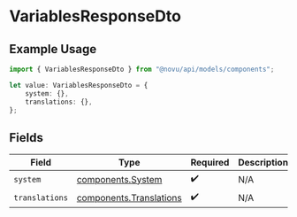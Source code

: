 # VariablesResponseDto

## Example Usage

```typescript
import { VariablesResponseDto } from "@novu/api/models/components";

let value: VariablesResponseDto = {
    system: {},
    translations: {},
};
```

## Fields

| Field                                                              | Type                                                               | Required                                                           | Description                                                        |
| ------------------------------------------------------------------ | ------------------------------------------------------------------ | ------------------------------------------------------------------ | ------------------------------------------------------------------ |
| `system`                                                           | [components.System](../../models/components/system.md)             | :heavy_check_mark:                                                 | N/A                                                                |
| `translations`                                                     | [components.Translations](../../models/components/translations.md) | :heavy_check_mark:                                                 | N/A                                                                |